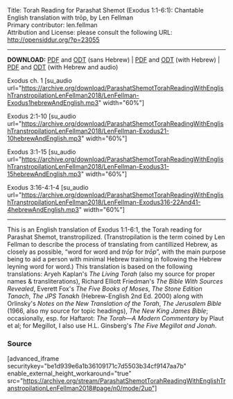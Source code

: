 <html>
<head></head>
<body>
Title: Torah Reading for Parashat Shemot (Exodus 1:1-6:1): Chantable English translation with trōp, by Len Fellman<br />
Primary contributor: len.fellman<br />
Attribution and License: please consult the following URL: <a href="http://opensiddur.org/?p=23055">http://opensiddur.org/?p=23055</a>
<p />
<hr />

<style type="text/css" media="all">.printfriendly {display: none!important;}</style>

<strong>DOWNLOAD:</strong> <a href="https://archive.org/download/ParashatShemotTorahReadingWithEnglishTranstropilationLenFellman2018/Parashat%20Shemot%20Torah%20Reading%20%28Exodus%201v1-6v1%29%20in%20English%20transtropilation%20%28Len%20Fellman%202018%29%20-%20english%20only.pdf">PDF</a> and <a href="https://archive.org/download/ParashatShemotTorahReadingWithEnglishTranstropilationLenFellman2018/Parashat%20Shemot%20Torah%20Reading%20%28Exodus%201v1-6v1%29%20in%20English%20transtropilation%20%28Len%20Fellman%202018%29%20-%20english%20only.odt">ODT</a> (sans Hebrew) | <a href="https://archive.org/download/ParashatShemotTorahReadingWithEnglishTranstropilationLenFellman2018/Parashat%20Shemot%20Torah%20Reading%20%28Exodus%201v1-6v1%29%20in%20English%20transtropilation%20%28Len%20Fellman%202018%29.pdf">PDF</a> and <a href="https://archive.org/download/ParashatShemotTorahReadingWithEnglishTranstropilationLenFellman2018/Parashat%20Shemot%20Torah%20Reading%20%28Exodus%201v1-6v1%29%20in%20English%20transtropilation%20%28Len%20Fellman%202018%29.odt">ODT</a> (with Hebrew) | <a href="https://archive.org/download/ParashatShemotTorahReadingWithEnglishTranstropilationLenFellman2018/Parashat%20Shemot%20Torah%20Reading%20%28Exodus%201v1-6v1%29%20in%20English%20transtropilation%20with%20audio%20%28Len%20Fellman%202018%29.pdf">PDF</a> and <a href="https://archive.org/download/ParashatShemotTorahReadingWithEnglishTranstropilationLenFellman2018/Parashat%20Shemot%20Torah%20Reading%20%28Exodus%201v1-6v1%29%20in%20English%20transtropilation%20with%20audio%20%28Len%20Fellman%202018%29.odt">ODT</a> (with Hebrew and audio)

Exodus ch. 1 [su_audio url="https://archive.org/download/ParashatShemotTorahReadingWithEnglishTranstropilationLenFellman2018/LenFellman-Exodus1hebrewAndEnglish.mp3" width="60%"]

Exodus 2:1-10 [su_audio url="https://archive.org/download/ParashatShemotTorahReadingWithEnglishTranstropilationLenFellman2018/LenFellman-Exodus21-10hebrewAndEnglish.mp3" width="60%"]

Exodus 3:1-15 [su_audio url="https://archive.org/download/ParashatShemotTorahReadingWithEnglishTranstropilationLenFellman2018/LenFellman-Exodus31-15hebrewAndEnglish.mp3" width="60%"]

Exodus 3:16-4:1-4 [su_audio url="https://archive.org/download/ParashatShemotTorahReadingWithEnglishTranstropilationLenFellman2018/LenFellman-Exodus316-22And41-4hebrewAndEnglish.mp3" width="60%"]

<hr />

This is an English translation of Exodus 1:1-6:1, the Torah reading for Parashat Shemot, transtropilized. (Transtropilation is the term coined by Len Fellman to describe the process of translating from cantillized Hebrew, as closely as possible, “word for word and <em>trōp</em> for <em>trōp</em>”, with the main purpose being to aid a person with minimal Hebrew training in following the Hebrew leyning word for word.) This translation is based on the following translations: Aryeh Kaplan's <em>The Living Torah</em> (also my source for proper names & transliterations), Richard Elliott Friedman's <em>The Bible With Sources Revealed</em>, Everett Fox's <em>The Five Books of Moses</em>, <em>The Stone Edition Tanach</em>, <em>The JPS Tanakh</em> (Hebrew-English 2nd Ed. 2000) along with Orlinsky's <em>Notes on the New Translation of the Torah</em>, <em>The Jerusalem Bible</em> (1966, also my source for topic headings), <em>The New King James Bible</em>; occasionally, esp. for Haftarot: <em>The Torah—A Modern Commentary</em> by Plaut et al; for Megillot, I also use H.L. Ginsberg's <em>The Five Megillot and Jonah</em>.

<h3>Source</h3>

[advanced_iframe securitykey="be1d939e6a1b36109171c7d5503b34cf9147aa7b" enable_external_height_workaround="true" src="https://archive.org/stream/ParashatShemotTorahReadingWithEnglishTranstropilationLenFellman2018#page/n0/mode/2up"]
</body>
</html>